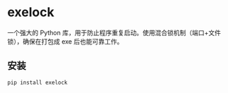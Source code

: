 # exelock

一个强大的 Python 库，用于防止程序重复启动。使用混合锁机制（端口+文件锁），确保在打包成 exe 后也能可靠工作。

## 安装

```bash
pip install exelock